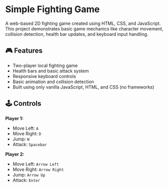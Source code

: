 # Simple Fighting Game

A web-based 2D fighting game created using HTML, CSS, and JavaScript. This project demonstrates basic game mechanics like character movement, collision detection, health bar updates, and keyboard input handling.

## 🎮 Features

- Two-player local fighting game
- Health bars and basic attack system
- Responsive keyboard controls
- Basic animation and collision detection
- Built using only vanilla JavaScript, HTML, and CSS (no frameworks)

## 🕹️ Controls

**Player 1:**
- Move Left: `A`
- Move Right: `D`
- Jump: `W`
- Attack: `Spacebar`

**Player 2:**
- Move Left: `Arrow Left`
- Move Right: `Arrow Right`
- Jump: `Arrow Up`
- Attack: `Enter`
